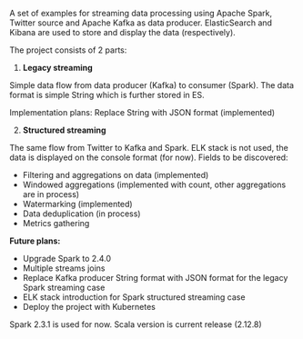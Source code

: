 A set of examples for streaming data processing using Apache Spark, Twitter source and Apache Kafka as data producer.
ElasticSearch and Kibana are used to store and display the data (respectively).

The project consists of 2 parts:

1) **Legacy streaming**

Simple data flow from data producer (Kafka) to consumer (Spark). The data format is simple String which is further stored in ES.

Implementation plans:
Replace String with JSON format (implemented)

2) **Structured streaming**

The same flow from Twitter to Kafka and Spark. ELK stack is not used, the data is displayed on the console format (for now). Fields to be discovered:
- Filtering and aggregations on data (implemented)
- Windowed aggregations (implemented with count, other aggregations are in process)
- Watermarking (implemented)
- Data deduplication (in process)
- Metrics gathering

**Future plans:**
- Upgrade Spark to 2.4.0
- Multiple streams joins
- Replace Kafka producer String format with JSON format for the legacy Spark streaming case
- ELK stack introduction for Spark structured streaming case
- Deploy the project with Kubernetes

Spark 2.3.1 is used for now. Scala version is current release (2.12.8)
